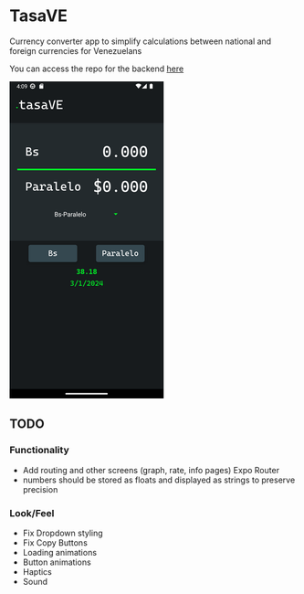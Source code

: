 # TasaVE
Currency converter app to simplify calculations between national and foreign currencies for Venezuelans

You can access the repo for the backend [here](https://github.com/dmorenog01/tasave-native-backend)


![App preview](rsz_app_preview.png)

## TODO
### Functionality

- Add routing and other screens (graph, rate, info pages) Expo Router
- numbers should be stored as floats and displayed as strings to preserve precision

### Look/Feel
- Fix Dropdown styling
- Fix Copy Buttons
- Loading animations
- Button animations
- Haptics
- Sound